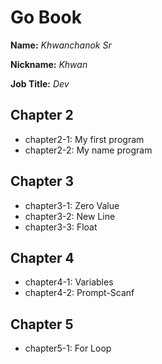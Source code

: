 # Go Book

**Name:** *Khwanchanok Sr*

**Nickname:** *Khwan*

**Job Title:** *Dev*

## Chapter 2

* chapter2-1: My first program
* chapter2-2: My name program

## Chapter 3

* chapter3-1: Zero Value
* chapter3-2: New Line
* chapter3-3: Float

## Chapter 4

* chapter4-1: Variables
* chapter4-2: Prompt-Scanf

## Chapter 5

* chapter5-1: For Loop
